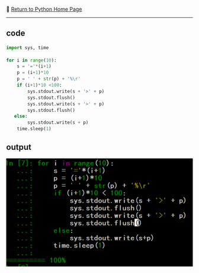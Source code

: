 :hotel: [Return to Python Home Page](https://github.com/geophydog/Python/blob/master/README.md)

***

## code
```python
import sys, time

for i in range(10):
    s = '='*(i+1)
    p = (i+1)*10
    p = ' ' + str(p) + '%\r'
    if (i+1)*10 <100:
        sys.stdout.write(s + '>' + p)
        sys.stdout.flush()
        sys.stdout.write(s + '>' + p)
        sys.stdout.flush()
   else:
        sys.stdout.write(s + p)
    time.sleep(1)
```

## output
![process-bar-pic](https://github.com/geophydog/Python/blob/master/Images/process-bar.png)
